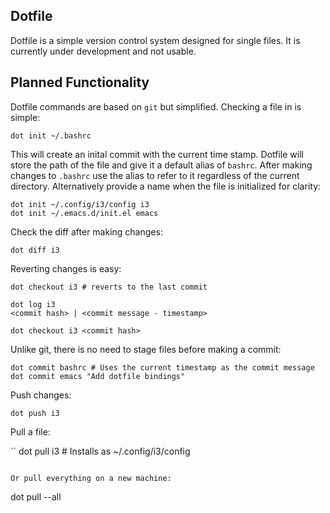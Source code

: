 ## Dotfile

Dotfile is a simple version control system designed for single files.
It is currently under development and not usable.

## Planned Functionality

Dotfile commands are based on `git` but simplified. Checking a file in is simple:

```
dot init ~/.bashrc
```

This will create an inital commit with the current time stamp. Dotfile will store the path of the file and
give it a default alias of `bashrc`. After making changes to `.bashrc` use the alias to refer to it
regardless of the current directory. Alternatively provide a name when the file is initialized for clarity:

```
dot init ~/.config/i3/config i3
dot init ~/.emacs.d/init.el emacs
```

Check the diff after making changes:

```
dot diff i3
```

Reverting changes is easy:

```
dot checkout i3 # reverts to the last commit

dot log i3
<commit hash> | <commit message - timestamp>

dot checkout i3 <commit hash> 
```


Unlike git, there is no need to stage files before making a commit:

```
dot commit bashrc # Uses the current timestamp as the commit message
dot commit emacs "Add dotfile bindings"
```

Push changes:

```
dot push i3
```

Pull a file:

``
dot pull i3 # Installs as ~/.config/i3/config
```

Or pull everything on a new machine:

```
dot pull --all
```
